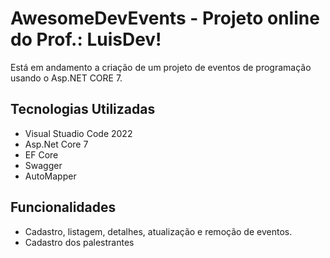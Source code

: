 # AwesomeDevEvents - Projeto online do Prof.: LuisDev!

Está em andamento a criação de um projeto de eventos de programação usando o Asp.NET CORE 7.

## Tecnologias Utilizadas

- Visual Stuadio Code 2022
- Asp.Net Core 7
- EF Core
- Swagger
- AutoMapper

## Funcionalidades

- Cadastro, listagem, detalhes, atualização e remoção de eventos.
- Cadastro dos palestrantes

